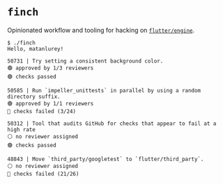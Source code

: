 # `finch`

Opinionated workflow and tooling for hacking on [`flutter/engine`][gh-engine].

[gh-engine]: https://github.com/flutter/engine

```shell
$ ./finch
Hello, matanlurey!

50731 | Try setting a consistent background color.
🟢 approved by 1/3 reviewers
🟢 checks passed

50585 | Run `impeller_unittests` in parallel by using a random directory suffix.
🟢 approved by 1/1 reviewers
🔴 checks failed (3/24)

50312 | Tool that audits GitHub for checks that appear to fail at a high rate
⚪ no reviewer assigned
🟢 checks passed

48843 | Move `third_party/googletest` to `flutter/third_party`.
⚪ no reviewer assigned
🔴 checks failed (21/26)
```

